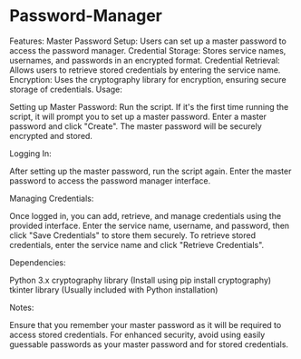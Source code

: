 # Password-Manager


Features:
Master Password Setup: Users can set up a master password to access the password manager.
Credential Storage: Stores service names, usernames, and passwords in an encrypted format.
Credential Retrieval: Allows users to retrieve stored credentials by entering the service name.
Encryption: Uses the cryptography library for encryption, ensuring secure storage of credentials.
Usage:

Setting up Master Password:
Run the script.
If it's the first time running the script, it will prompt you to set up a master password. Enter a master password and click "Create". The master password will be securely encrypted and stored.

Logging In:

After setting up the master password, run the script again.
Enter the master password to access the password manager interface.

Managing Credentials:

Once logged in, you can add, retrieve, and manage credentials using the provided interface.
Enter the service name, username, and password, then click "Save Credentials" to store them securely.
To retrieve stored credentials, enter the service name and click "Retrieve Credentials".

Dependencies:

Python 3.x
cryptography library (Install using pip install cryptography)
tkinter library (Usually included with Python installation)

Notes:

Ensure that you remember your master password as it will be required to access stored credentials.
For enhanced security, avoid using easily guessable passwords as your master password and for stored credentials.

